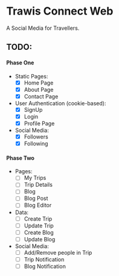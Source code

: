 # Trawis Connect Web

A Social Media for Travellers.

## TODO:

#### Phase One

- Static Pages:
  - [x] Home Page
  - [x] About Page
  - [x] Contact Page
- User Authentication (cookie-based):
  - [x] SignUp
  - [x] Login
  - [x] Profile Page
- Social Media:
  - [x] Followers
  - [x] Following

#### Phase Two

- Pages:
  - [ ] My Trips
  - [ ] Trip Details
  - [ ] Blog
  - [ ] Blog Post
  - [ ] Blog Editor
- Data:
  - [ ] Create Trip
  - [ ] Update Trip
  - [ ] Create Blog
  - [ ] Update Blog
- Social Media:
  - [ ] Add/Remove people in Trip
  - [ ] Trip Notification
  - [ ] Blog Notification
